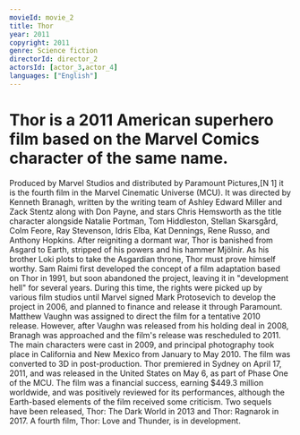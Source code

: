 ```yaml
---
movieId: movie_2
title: Thor
year: 2011
copyright: 2011
genre: Science fiction
directorId: director_2
actorsId: [actor_3,actor_4]
languages: ["English"]
---
```


# Thor is a 2011 American superhero film based on the Marvel Comics character of the same name.
Produced by Marvel Studios and distributed by Paramount Pictures,[N 1] it is the fourth film in the Marvel Cinematic Universe (MCU). It was directed by Kenneth Branagh, written by the writing team of Ashley Edward Miller and Zack Stentz along with Don Payne, and stars Chris Hemsworth as the title character alongside Natalie Portman, Tom Hiddleston, Stellan Skarsgård, Colm Feore, Ray Stevenson, Idris Elba, Kat Dennings, Rene Russo, and Anthony Hopkins. After reigniting a dormant war, Thor is banished from Asgard to Earth, stripped of his powers and his hammer Mjölnir. As his brother Loki plots to take the Asgardian throne, Thor must prove himself worthy.
Sam Raimi first developed the concept of a film adaptation based on Thor in 1991, but soon abandoned the project, leaving it in "development hell" for several years. During this time, the rights were picked up by various film studios until Marvel signed Mark Protosevich to develop the project in 2006, and planned to finance and release it through Paramount. Matthew Vaughn was assigned to direct the film for a tentative 2010 release. However, after Vaughn was released from his holding deal in 2008, Branagh was approached and the film's release was rescheduled to 2011. The main characters were cast in 2009, and principal photography took place in California and New Mexico from January to May 2010. The film was converted to 3D in post-production.
Thor premiered in Sydney on April 17, 2011, and was released in the United States on May 6, as part of Phase One of the MCU. The film was a financial success, earning $449.3 million worldwide, and was positively reviewed for its performances, although the Earth-based elements of the film received some criticism. Two sequels have been released, Thor: The Dark World in 2013 and Thor: Ragnarok in 2017. A fourth film, Thor: Love and Thunder, is in development.
